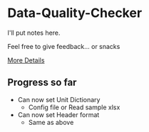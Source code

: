 # Data-Quality-Checker
I'll put notes here.

Feel free to give feedback... or snacks

[More Details](https://docs.google.com/document/d/1fem53kzp4PkXbNiEpmJCJsC1mjv_ELOK9bDdLi_UksA/edit?ts=5cffd8a1)
## Progress so far
* Can now set Unit Dictionary
    * Config file or Read sample xlsx
* Can now set Header format
    * Same as above

